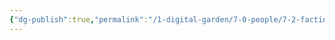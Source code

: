 ```yaml
---
{"dg-publish":true,"permalink":"/1-digital-garden/7-0-people/7-2-factions/07-2-16-dark-forces/"}
---
```


